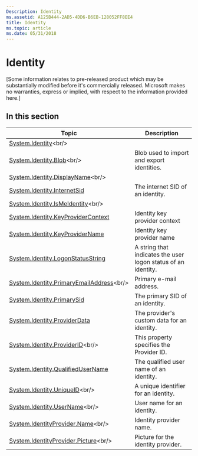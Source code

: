 ```yaml
---
Description: Identity
ms.assetid: A125B444-2AD5-4DD6-B6EB-128052FF8EE4
title: Identity
ms.topic: article
ms.date: 05/31/2018
---
```


# Identity

\[Some information relates to pre-released product which may be substantially modified before it's commercially released. Microsoft makes no warranties, express or implied, with respect to the information provided here.\]

## In this section



| Topic                                                                                                  | Description                                                              |
|--------------------------------------------------------------------------------------------------------|--------------------------------------------------------------------------|
| [System.Identity](https://msdn.microsoft.com/library/Bb760721(v=VS.85).aspx)<br/>                                         |                                                                          |
| [System.Identity.Blob](https://msdn.microsoft.com/library/Dd391652(v=VS.85).aspx)<br/>                               | Blob used to import and export identities.<br/>                    |
| [System.Identity.DisplayName](https://msdn.microsoft.com/library/Dd391653(v=VS.85).aspx)<br/>                 |                                                                          |
| [System.Identity.InternetSid](props-system-identity-internetsid.md)<br/>                        | The internet SID of an identity.<br/>                              |
| [System.Identity.IsMeIdentity](https://msdn.microsoft.com/library/Dd391654(v=VS.85).aspx)<br/>               |                                                                          |
| [System.Identity.KeyProviderContext](props-system-identity-keyprovidercontext.md)<br/>          | Identity key provider context<br/>                                 |
| [System.Identity.KeyProviderName](props-system-identity-keyprovidername.md)<br/>                | Identity key provider name<br/>                                    |
| [System.Identity.LogonStatusString](props-system-identity-logonstatusstring.md)<br/>            | A string that indicates the user logon status of an identity.<br/> |
| [System.Identity.PrimaryEmailAddress](https://msdn.microsoft.com/library/Dd391655(v=VS.85).aspx)<br/> | Primary e-mail address.<br/>                                       |
| [System.Identity.PrimarySid](props-system-identity-primarysid.md)<br/>                          | The primary SID of an identity.<br/>                               |
| [System.Identity.ProviderData](props-system-identity-providerdata.md)<br/>                      | The provider's custom data for an identity.<br/>                   |
| [System.Identity.ProviderID](https://msdn.microsoft.com/library/Dd391656(v=VS.85).aspx)<br/>                   | This property specifies the Provider ID.<br/>                      |
| [System.Identity.QualifiedUserName](props-system-identity-qualifiedusername.md)<br/>            | The qualified user name of an identity.<br/>                       |
| [System.Identity.UniqueID](https://msdn.microsoft.com/library/Dd391657(v=VS.85).aspx)<br/>                       | A unique identifier for an identity.<br/>                          |
| [System.Identity.UserName](https://msdn.microsoft.com/library/Dd391658(v=VS.85).aspx)<br/>                       | User name for an identity.<br/>                                    |
| [System.IdentityProvider.Name](https://msdn.microsoft.com/library/Dd391650(v=VS.85).aspx)<br/>               | Identity provider name.<br/>                                       |
| [System.IdentityProvider.Picture](https://msdn.microsoft.com/library/Dd391651(v=VS.85).aspx)<br/>         | Picture for the identity provider.<br/>                            |



 

 

 





